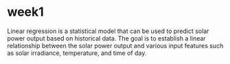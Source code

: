 # week1
Linear regression is a statistical model that can be used to predict solar power output based on historical data. The goal is to establish a linear relationship between the solar power output and various input features such as solar irradiance, temperature, and time of day.
